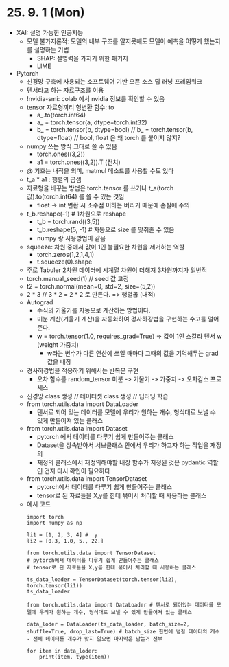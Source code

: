 # 25. 9. 1 (Mon)

* XAI: 설명 가능한 인공지능
  * 모델 불가지론적: 모델의 내부 구조를 알지못해도 모델이 예측을 어떻게 했는지를 설명하는 기법
    * SHAP: 설명력을 가지기 위한 패키지
    * LIME
* Pytorch
  * 신경망 구축에 사용되는 소프트웨어 기반 오픈 소스 딥 러닝 프레임워크
  * 텐서라고 하는 자료구조를 이용
  * !nvidia-smi: colab 에서 nvidia 정보를 확인할 수 있음
  * tensor 자료형끼리 형변환 함수: to
    * a_.to(torch.int64)
    * a_ = torch.tensor(a, dtype=torch.int32)
    * b_ = torch.tensor(b, dtype=bool) // b_ = torch.tensor(b, dtype=float) // bool, float 은 왜 torch 를 붙이지 않지?
  * numpy 쓰는 방식 그대로 쓸 수 있음
    * torch.ones((3,2))
    * a1 = torch.ones((3,2)).T (전치)
  * @ 기호는 내적을 의미, matmul 메소드를 사용할 수도 있다
  * t_a * a1 : 행렬의 곱셈
  * 자료형을 바꾸는 방법은 torch.tensor 를 쓰거나 t_a(torch 값).to(torch.int64) 를 쓸 수 있는 것임
    * float -> int 변환 시 소수점 이하는 버리기 때문에 손실에 주의
  * t_b.reshape(-1) # 1차원으로 reshape
    * t_b = torch.rand((3,5))
    * t_b.reshape(5, -1) # 자동으로 size 를 맞춰줄 수 있음
    * numpy 랑 사용방법이 같음
  * squeeze: 차원 중에서 값이 1인 불필요한 차원을 제거하는 역할
    * torch.zeros(1,2,1,4,1)
    * t.squeeze(0).shape
  * 주로 Tabuler 2차원 데이터에 시계열 차원이 더해져 3차원까지가 일반적
  * torch.manual_seed(1) // seed 값 고정
  * t2 = torch.normal(mean=0, std=2, size=(5,2))
  * 2 * 3 // 3 * 2 = 2 * 2 로 만든다. => 행렬곱 (내적)
  * Autograd
    * 수식의 기울기를 자동으로 계산하는 방법이다.
    * 미분 계산(기울기 계산)을 자동화하여 경사하강법을 구현하는 수고를 덜어준다.
    * w = torch.tensor(1.0, requires_grad=True) => 값이 1인 스칼라 텐서 w (weight 가중치)
      * w라는 변수가 다른 연산에 쓰일 때마다 그때의 값을 기억해두는 grad값을 내장
  * 경사하강법을 적용하기 위해서는 반복문 구현
    * 오차 함수를 random_tensor 미분 -> 기울기 -> 가중치 -> 오차감소 프로세스
  * 신경망 class 생성 // 데이터셋 class 생성 // 딥러닝 학습
  * from torch.utils.data import DataLoader
    * 텐서로 되어 있는 데이터를 모델에 우리가 원하는 개수, 형식대로 보낼 수 있게 만들어져 있는 클래스
  * from torch.utils.data import Dataset
    * pytorch 에서 데이터를 다루기 쉽게 만들어주는 클래스
    * Dataset을 상속받아서 서브클래스 안에서 우리가 하고자 하는 작업을 재정의
    * 재정의 클래스에서 재정의해야할 내장 함수가 지정된 것은 pydantic 역할인 건지 다시 확인이 필요하다
  * from torch.utils.data import TensorDataset
    * pytorch에서 데이터를 다루기 쉽게 만들어주는 클래스
    * tensor로 된 자료들을 X,y를 한데 묶어서 처리할 때 사용하는 클래스
  * 예시 코드
    ```
    import torch
    import numpy as np
    
    li1 = [1, 2, 3, 4] #  y
    li2 = [0.3, 1.0, 5., 22.]
    
    from torch.utils.data import TensorDataset 
    # pytorch에서 데이터를 다루기 쉽게 만들어주는 클래스 
    # tensor로 된 자료들을 X,y를 한데 묶어서 처리할 때 사용하는 클래스 
    
    ts_data_loader = TensorDataset(torch.tensor(li2), torch.tensor(li1))
    ts_data_loader
    
    from torch.utils.data import DataLoader # 텐서로 되어있는 데이터를 모델에 우리가 원하는 개수, 형식대로 보낼 수 있게 만들어져 있는 클래스
    
    data_loder = DataLoader(ts_data_loader, batch_size=2, shuffle=True, drop_last=True) # batch_size 한번에 넘길 데이터의 개수 - 전체 데이터를 개수가 맞지 않으면 마지막은 남는거 전부 
    
    for item in data_loder:
        print(item, type(item))
    ```
